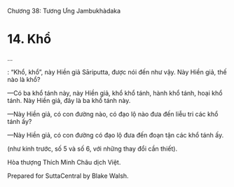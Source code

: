  

Chương 38: Tương Ưng Jambukhàdaka

# 14\. Khổ

…

: “Khổ, khổ”, này Hiền giả Sāriputta, được nói đến như vậy. Này Hiền giả, thế nào là khổ?

—Có ba khổ tánh này, này Hiền giả, khổ khổ tánh, hành khổ tánh, hoại khổ tánh. Này Hiền giả, đây là ba khổ tánh này.

—Này Hiền giả, có con đường nào, có đạo lộ nào đưa đến liễu tri các khổ tánh ấy?

—Này Hiền giả, có con đường có đạo lộ đưa đến đoạn tận các khổ tánh ấy.

(như kinh trước, số 5 và số 6, với những thay đổi cần thiết).

Hòa thượng Thích Minh Châu dịch Việt.

Prepared for SuttaCentral by Blake Walsh.